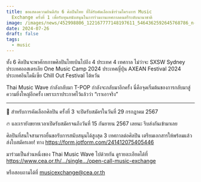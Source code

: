 ```yaml
---
title: ขอแสดงความยินดีกับ 6 ศิลปินไทย ที่ได้รับคัดเลือกเข้าร่วมโครงการ Music
  Exchange ครั้งที่ 1 เพื่อรับทุนสนับสนุนในการร่วมงานเทศกาลดนตรีระดับนานาชาติ
image: /images/news/452998806_122167777148197611_5464362592645768786_n-1-.jpg
date: 2024-07-26
draft: false
tags:
  - music
---
```

ทั้ง 6 ศิลปินจะพาศักยภาพศิลปินไทยบินไปถึง 4 ประเทศ 4 เทศกาล ไม่ว่าจะ
SXSW Sydney ประเทศออสเตรเลีย
One Music Camp 2024 ประเทศญี่ปุ่น
AXEAN Festival 2024 ประเทศอินโดนีเซีย
Chill Out Festival ไต้หวัน

Thai Music Wave กำลังกลับมา
T-POP กำลังจะกลับมาอีกครั้ง
นี่คือจุดเริ่มต้นของการกลับมาสู่ความยิ่งใหญ่อีกครั้ง
เพราะเราประกาศไว้แล้วว่า “เราเอาจริง”
_________________________________________

📌 สำหรับการคัดเลือกศิลปิน ครั้งที่ 3 จะปิดรับสมัครในวันที่ 29 กรกฎาคม 2567

🔥 และเรายังขยายเวลาเปิดรับสมัครจนถึงวันที่ 15 กันยายน 2567 เลยนะ รีบส่งกันเข้ามาเลย

ศิลปินที่สนใจสามารถยื่นขอรับการสนับสนุนได้สูงสุด 3 เทศกาลต่อศิลปิน
เตรียมเอกสารให้พร้อมแล้วส่งใบสมัครเลย!
ทาง https://form.jotform.com/241412075405446

มาร่วมเป็นส่วนหนึ่งของ Thai Music Wave ไปด้วยกัน ดูรายละเอียดได้ที่
https://www.cea.or.th/.../single.../open-call-music-exchange

หรือสอบถามได้ที่
musicexchange@cea.or.th
